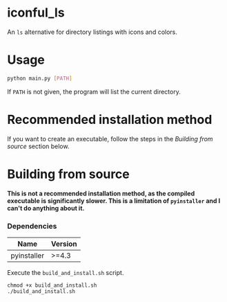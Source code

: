 # iconful_ls
An `ls` alternative for directory listings with icons and colors.

# Usage
```bash
python main.py [PATH]
```
If `PATH` is not given, the program will list the current directory.

# Recommended installation method
If you want to create an executable, follow the steps in the *Building from source* section below.

# Building from source
**This is not a recommended installation method, as the compiled executable is significantly slower. This is a limitation of `pyinstaller` and I can't do anything about it.**

### Dependencies
| Name        | Version |
|-------------|---------|
| pyinstaller | >=4.3   |

Execute the `build_and_install.sh` script.
```
chmod +x build_and_install.sh
./build_and_install.sh
```
